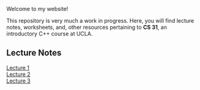 Welcome to my website!

This repository is very much a work in progress. Here, you will find lecture notes, worksheets, and, other resources pertaining to **CS 31**, an introductory C++ course at UCLA.

## Lecture Notes
[Lecture 1](./lecture1.html)
<br>[Lecture 2](./lecture2.html)
<br>[Lecture 3](./lecture3.html)
 
 
